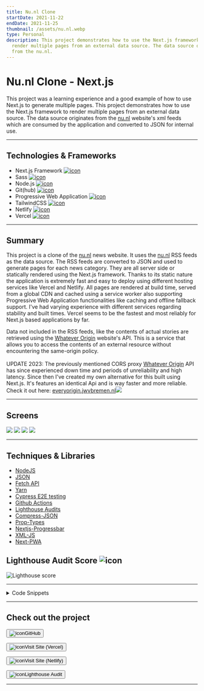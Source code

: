 ```yaml
---
title: Nu.nl Clone
startDate: 2021-11-22
endDate: 2021-11-25
thumbnail: /assets/nu.nl.webp
type: Personal
description: This project demonstrates how to use the Next.js framework to
  render multiple pages from an external data source. The data source originates
  from the nu.nl.
---
```

# Nu.nl Clone - Next.js

This project was a learning experience and a good example of how to use Next.js to generate multiple pages.
This project demonstrates how to use the Next.js framework to render multiple pages from an external data source.
The data source originates from the [nu.nl](https://nu.nl) website's xml feeds which are consumed by the application
and converted to JSON for internal use.

- - -

## Technologies & Frameworks

* Next.js Framework [![icon](/assets/nextjs.png)](https://nextjs.org/)
* Sass [![icon](/assets/sass.png)](https://sass-lang.com/)
* Node.js [![icon](/assets/nodejs.png)](https://www.nodejs.org/)
* Git(hub) [![icon](/assets/github.png)](https://www.github.com/)
* Progressive Web Application [![icon](/assets/pwa.png)](https://web.dev/progressive-web-apps/)
* TailwindCSS [![icon](/assets/tailwindcss.png)](https://tailwindcss.com/)
* Netlify [![icon](/assets/netlify.png)](https://netlify.com/)
* Vercel [![icon](/assets/vercel.png)](https://vercel.com/)

<hr />

## Summary

This project is a clone of the [nu.nl](https://nu.nl) news website. It uses the [nu.nl](https://nu.nl) RSS feeds as the data source.
The RSS feeds are converted to JSON and used to generate pages for each news category.
They are all server side or statically rendered using the Next.js framework.
Thanks to its static nature the application is extremely fast and easy to deploy
using different hosting services like Vercel and Netlify. All pages are rendered at build time, served from a global CDN
and cached using a service worker also supporting Progressive Web Application functionalities like caching and offline fallback support.
I've had varying experience with different services regarding stability and built times.
Vercel seems to be the fastest and most reliably for Next.js based applications by far.

Data not included in the RSS feeds, like the contents of actual stories are retrieved using the
[Whatever Origin](https://whatever.fly.dev/) website's API. This is a service that allows you to access the contents of an
external resource without encountering the same-origin policy.\
\
UPDATE 2023: The previously mentioned CORS proxy [Whatever Origin](https://whatever.fly.dev/) API has since experienced down time and periods of unreliability and high latency. Since then I've created my own alternative for this built using Next.js. It's features an identical Api and is way faster and more reliable. Check it out here: [everyorigin.jwvbremen.nl](https://everyorigin.jwvbremen.nl/)![](https://everyorigin.jwvbremen.nl/)

- - -

## Screens

<div class="images-grid">
<img src="/assets/nu.nl.webp" />
<img src="/assets/nu.nl_1.webp" />
<img src="/assets/nu.nl_2.webp" />
<img src="/assets/nu.nl_3.webp" />
</div>

- - -

## Techniques & Libraries

* [NodeJS](https://nodejs.org/)
* [JSON](https://json.org/)
* [Fetch API](https://developer.mozilla.org/en-US/docs/Web/API/Fetch_API)
* [Yarn](https://yarnpkg.com/)
* [Cypress E2E testing](https://www.cypress.io/)
* [Github Actions](https://www.github.com/features/actions)
* [Lighthouse Audits](https://developers.google.com/web/tools/lighthouse/)
* [Compress-JSON](https://www.npmjs.com/package/compress-json)
* [Prop-Types](https://www.npmjs.com/package/prop-types)
* [Nextjs-Progressbar](https://www.npmjs.com/package/nextjs-progressbar)
* [XML-JS](https://www.npmjs.com/package/xml-js)
* [Next-PWA](https://www.npmjs.com/package/next-pwa)

## Lighthouse Audit Score ![icon](/assets/lighthouse.png)

![Lighthouse score](/assets/lighthouse_nu_nl.png "Lighthouse score")

- - -

<details >
<summary>Code Snippets</summary>
<div>

The following are some code snippets of pieces of code I'm proud of from this project.
The snippets demonstrate clean, concise and powerful code following established best practices. *(Code has been compacted)*

**Index.js file**\
The Index.js file is the main entry point of the application. It is responsible for gathering data from the external data source.
The data is converted to JSON and used to generate each category on the page in a dynamic fashion.

```javascript
export async function getServerSideProps() {
    const algemeen = await NuService.getVoorpagina('4')
    const anders = await NuService.getAlgemeen('4')
    const opmerkelijk = await NuService.getOpmerkelijk('4')
    const wetenschap = await NuService.getWetenschap('4')
    const gezondheid = await NuService.getGezondheid('4')
    const tech = await NuService.getTech('4')
    const sport = await NuService.getSport('4')
    const economie = await NuService.getEconomie('4')
    const film = await NuService.getFilm('4')
    const muziek = await NuService.getMuziek('4')
    const achterklap = await NuService.getAchterklap('4')
    const podcast = await NuService.getPodcast('4')

    return {
        props: {
            channels: [
                algemeen,
                anders,
                opmerkelijk,
                wetenschap,
                gezondheid,
                tech,
                sport,
                economie,
                film,
                muziek,
                achterklap,
                podcast
            ],
            buildTime: new Date().toString()
        },
    }
}

export default function Home({ channels }) {
    const [story, setStory] = useState(null)

    return (
        <div className="flex flex-col items-center gap-8">

            <QuickTabs channels={channels} />

            {channels.map(channel => (<Channel key={channel.title} openStory={setStory} channel={channel} linkToChannel/>))}

            <StoryDialog story={story} setStory={setStory}/>

        </div>
    )
}
```

**Channel component**\
The Channel component is basically a news category with a title, the data and a collection of stories.

```javascript
export default function Channel({channel, openStory, linkToChannel}) {
    const channelLink = channel.link.substr(channel.link.lastIndexOf('/'), channel.link.length)
    const channelDate = new Date(channel.lastBuildDate)

    let formattedDate = formatDate(channelDate)

    if (!months.some(value => formattedDate.includes(value))) { // If date doesn't contain month name, add time
        formattedDate = `${formattedDate} om: ${formatTime(channelDate)}`
    }

    return (
        <div className="flex flex-col gap-4">
            <div className="flex flex-col items-center">
                {linkToChannel ?
                    <Link href={channelLink}>
                        <a className='relative group flex items-center'>
                            <span id={channel.title.replace('NU - ', '')} className="absolute -top-20"/>
                            <h1 className="text-2xl">{channel.title}</h1>
                            <span className='absolute -right-6 text-2xl transition-transform group-hover:translate-x-2'>→</span>
                        </a>
                    </Link> : <h1 className="text-2xl">{channel.title}</h1>}
                <span className="text-accent-6"> Laatste data: {formattedDate}</span>
            </div>

            <ul className="flex flex-wrap justify-center gap-8 tablet:gap-4 w-full">
                {channel.item.map(item => <Story openStory={openStory} key={item.title} item={item}/> )}
            </ul>
        </div>
    )
}
```

**Story component**\
The Story component is a small component that is used to display the preview of a story. It is styled using TailwindCSS
and accepts a story object as a prop. 

```javascript
export default function Story(props) {
    const storyDate = new Date(props.item.pubDate)
    const dateString = `${formatDate(props.item.pubDate)} om: ${formatTime(storyDate)}`

    return(
        <li tabIndex='0' className="flex flex-col gap-2 flex-grow relative basis-64 rounded-lg outline-offset-4 outline-accent-6 focus:outline focus:outline-1 active:outline active:outline-1">
            <div style={{backgroundImage: `url(${props.item.enclosure._attributes.url})`}}
                 className="text-white text-xl bg-cover bg-center bg-no-repeat relative z-10 p-2 rounded-t-lg">
                <a className="py-1 after:absolute after:top-0 after:left-0 after:w-full after:h-full after:bg-black/50 after:z-[-1] after:rounded-t-lg"
                   href={props.item.link} target="_blank" rel="noreferrer" onClick={e => { e.preventDefault(); props.openStory(props.item)}}>
                    {props.item.title}</a>
                <a className="before:margin-1 before:relative before:w-[24px] before:h-[24px] before:inline-block before:align-text-bottom"
                   href={props.item.link} target="_blank" rel="noreferrer" title="Lees volledig bericht...">
                    <NewTabIcon className='absolute bottom-1 right-1 ml-auto p-2 invert transition-transform hover:scale-125'/>
                </a>
            </div>
            <span>{dateString}</span>
            <p className="text-sm"
               dangerouslySetInnerHTML={{
                   __html: !(props.item.description && Object.keys(props.item.description).length === 0) ?
                       props.item.description.toString() : "Geen beschrijving..."
               }}/>
        </li>
    )
}
```





</div>
</details>

- - -

## Check out the project

<a href="https://github.com/alianza/nu.nl"><button><img src="/assets/github.png" alt="icon" />GitHub</button></a>

<a href="https://nu-nl.vercel.app/"><button><img src="/assets/vercel.png" alt="icon" />Visit Site (Vercel)</button></a>

<a href="https://www.nu.jwvbremen.nl/"><button><img src="/assets/netlify.png" alt="icon" />Visit Site (Netlify)</button></a>

<a href="/assets/lighthouse_nu_nl.html"><button><img src="/assets/lighthouse.png" alt="icon" />Lighthouse Audit</button></a>

- - -